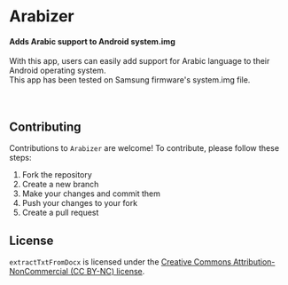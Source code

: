 # Arabizer
#### Adds Arabic support to Android system.img

With this app, users can easily add support for Arabic language to their Android operating system.<br/>
This app has been tested on Samsung firmware's system.img file.
<br/>
<br/>
<br/>
## Contributing

Contributions to `Arabizer` are welcome! To contribute, please follow these steps:

1. Fork the repository
2. Create a new branch
3. Make your changes and commit them
4. Push your changes to your fork
5. Create a pull request

## License

`extractTxtFromDocx` is licensed under the [Creative Commons Attribution-NonCommercial (CC BY-NC) license](https://creativecommons.org/licenses/by-nc/4.0/).

